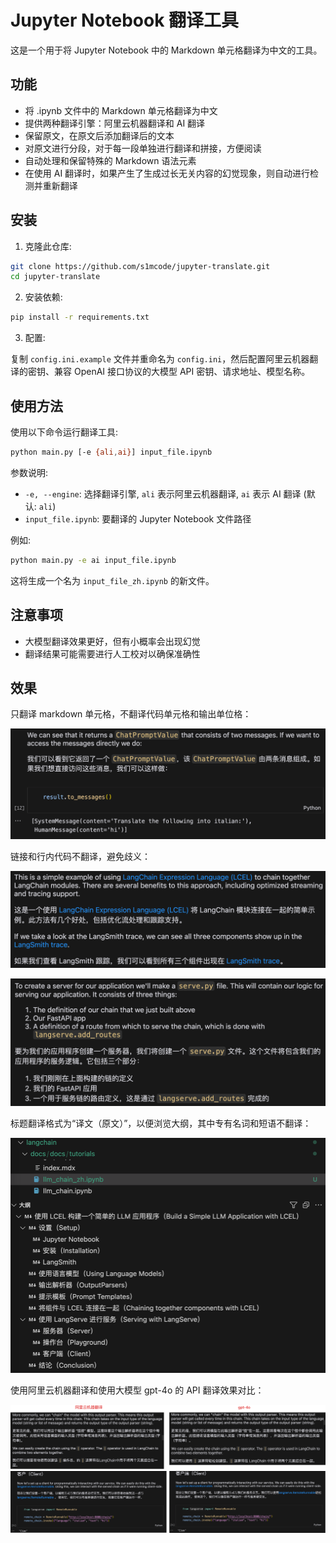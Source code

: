 # Jupyter Notebook 翻译工具

这是一个用于将 Jupyter Notebook 中的 Markdown 单元格翻译为中文的工具。

## 功能

- 将 .ipynb 文件中的 Markdown 单元格翻译为中文
- 提供两种翻译引擎：阿里云机器翻译和 AI 翻译
- 保留原文，在原文后添加翻译后的文本
- 对原文进行分段，对于每一段单独进行翻译和拼接，方便阅读
- 自动处理和保留特殊的 Markdown 语法元素
- 在使用 AI 翻译时，如果产生了生成过长无关内容的幻觉现象，则自动进行检测并重新翻译

## 安装

1. 克隆此仓库:

```bash
git clone https://github.com/s1mcode/jupyter-translate.git
cd jupyter-translate
```

2. 安装依赖:

```bash
pip install -r requirements.txt
```

3. 配置:
   

复制 `config.ini.example` 文件并重命名为 `config.ini`，然后配置阿里云机器翻译的密钥、兼容 OpenAI 接口协议的大模型 API 密钥、请求地址、模型名称。

## 使用方法

使用以下命令运行翻译工具:

```bash
python main.py [-e {ali,ai}] input_file.ipynb
```

参数说明:
- `-e, --engine`: 选择翻译引擎, `ali` 表示阿里云机器翻译, `ai` 表示 AI 翻译 (默认: `ali`)
- `input_file.ipynb`: 要翻译的 Jupyter Notebook 文件路径

例如:

```bash
python main.py -e ai input_file.ipynb
```

这将生成一个名为 `input_file_zh.ipynb` 的新文件。

## 注意事项

- 大模型翻译效果更好，但有小概率会出现幻觉
- 翻译结果可能需要进行人工校对以确保准确性

## 效果

只翻译 markdown 单元格，不翻译代码单元格和输出单位格：

![](./assets/1.png)

链接和行内代码不翻译，避免歧义：

![](./assets/2.png)

![](./assets/3.png)

标题翻译格式为“译文（原文）”，以便浏览大纲，其中专有名词和短语不翻译：

![](./assets/4.png)

使用阿里云机器翻译和使用大模型 gpt-4o 的 API 翻译效果对比：

![](./assets/5.png)
